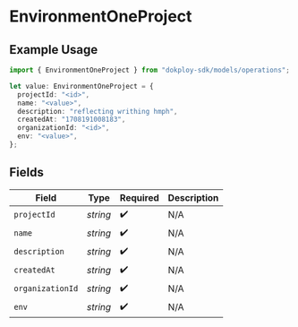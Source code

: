 # EnvironmentOneProject

## Example Usage

```typescript
import { EnvironmentOneProject } from "dokploy-sdk/models/operations";

let value: EnvironmentOneProject = {
  projectId: "<id>",
  name: "<value>",
  description: "reflecting writhing hmph",
  createdAt: "1708191008183",
  organizationId: "<id>",
  env: "<value>",
};
```

## Fields

| Field              | Type               | Required           | Description        |
| ------------------ | ------------------ | ------------------ | ------------------ |
| `projectId`        | *string*           | :heavy_check_mark: | N/A                |
| `name`             | *string*           | :heavy_check_mark: | N/A                |
| `description`      | *string*           | :heavy_check_mark: | N/A                |
| `createdAt`        | *string*           | :heavy_check_mark: | N/A                |
| `organizationId`   | *string*           | :heavy_check_mark: | N/A                |
| `env`              | *string*           | :heavy_check_mark: | N/A                |